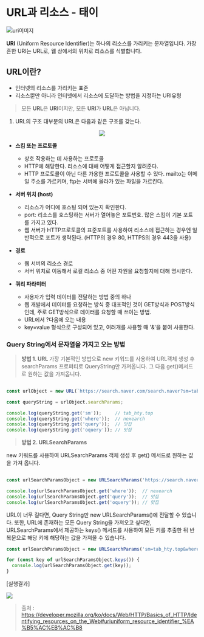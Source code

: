 # URL과 리소스 - 태이
<img src="https://ifh.cc/g/6rlhdj.jpg" alt="uri이미지">

<b>URI</b> (Uniform Resource Identifier)는 하나의 리소스를 가리키는 문자열입니다. 가장 흔한 URI는 URL로, 웹 상에서의 위치로 리소스를 식별합니다.

## URL이란?
- 인터넷의 리소스를 가리키는 표준
- 리소스뿐만 아니라 인터넷에서 리소스에 도달하는 방법을 지정하는 URI유형

> 모든 <b>URL</b>은 <b>URI</b>이지만, 모든 <b>URI</b>가 <b>URL</b>은 아닙니다. 

1. URL의 구조
대부분의 URL은 다음과 같은 구조를 갖는다. 
<p align="center"><img src="https://ifh.cc/g/7h52F7.png"></p>

- <b> 스킴 또는 프로토콜</b>
   - 상호 작용하는 데 사용하는 프로토콜
  - HTTP에 해당한다. 리소스에 대해 어떻게 접근할지 알려준다.
  - HTTP 프로토콜이 아닌 다른 가용한 프로토콜을 사용할 수 있다. mailto는 이메일 주소를 가르키며, ftp는 서버에 올라가 있는 파일을 가르킨다.

- <b>서버 위치 (host)</b>
  - 리소스가 어디에 호스팅 되어 있는지 확인한다.
  - port: 리소스를 호스팅하는 서버가 열어놓은 포트번호. 많은 스킴이 기본 포트를 가지고 있다. 
  - 웹 서버가 HTTP프로토콜의 표준포트를 사용하여 리소스에 접근하는 경우엔 일반적으로 포트가 생략된다. (HTTP의 경우 80, HTTPS의 경우 443을 사용)
- <b>경로</b>
  - 웹 서버의 리소스 경로
  - 서버 위치로 이동해서 로컬 리소스 중 어떤 자원을 요청할지에 대해 명시한다.

- <b>쿼리 파라미터</b>
  - 사용자가 입력 데이터를 전달하는 방법 중의 하나 
  - 웹 개발에서 데이터를 요청하는 방식 중 대표적인 것이 GET방식과 POST방식인데, 주로 GET방식으로 데이터를 요청할 때 쓰이는 방법.
  - URL에서 ?다음에 오는 내용
  - key=value 형식으로 구성되어 있고, 여러개를 사용할 때 '&'을 붙여 사용한다. 

### Query String에서 문자열을 가지고 오는 방법 

> <b>방법 1. URL </b>
가장 기본적인 방법으로 new 키워드를 사용하여 URL객체 생성 후 searchParams 프로퍼티로 QueryString만 가져옵니다. 그 다음 get()메서드로 원하는 값을 가져옵니다. 
```javascript
  
const urlObject = new URL(`https://search.naver.com/search.naver?sm=tab_hty.top&where=nexearch&query=맛집&oquery=맛집&tqi=hz19wlprvxZsscqdQmRssssst04-255238`);

const queryString = urlObject.searchParams;

console.log(queryString.get('sm'));     // tab_hty.top
console.log(queryString.get('where'));  // nexearch
console.log(queryString.get('query'));  // 맛집
console.log(queryString.get('oquery')); // 맛집

```

> <b>방법 2. URLSearchParams </b>

new 키워드를 사용하여 URLSearchParams 객체 생성 후 get() 메서드로 원하는 값을 가져 옵니다. 

```javascript
  
const urlSearchParamsObject = new URLSearchParams('https://search.naver.com/search.naver?sm=tab_hty.top&where=nexearch&query=맛집&oquery=맛집&tqi=hz19wlprvxZsscqdQmRssssst04-255238');

console.log(urlSearchParamsObject.get('where'));  // nexearch
console.log(urlSearchParamsObject.get('query'));  // 맛집
console.log(urlSearchParamsObject.get('oquery')); // 맛집

```
URL이 너무 길다면, Query String만 new URLSearchParams()에 전달할 수 있습니다. 
또한, URL에 존재하는 모든 Query String을 가져오고 싶다면, URLSearchParams에서 제공하는 keys() 메서드를 사용하여 모든 키를 추출한 뒤 반복문으로 해당 키에 해당하는 값을 가져올 수 있습니다. 

```javascript
const urlSearchParamsObject = new URLSearchParams('sm=tab_hty.top&where=nexearch&query=맛집&oquery=맛집&tqi=hz19wlprvxZsscqdQmRssssst04-255238');

for (const key of urlSearchParamsObject.keys()) {
  console.log(urlSearchParamsObject.get(key));
}
```


<p>[실행결과]</p>
<img src="https://ifh.cc/g/nGKDPN.png">


  >출처 : https://developer.mozilla.org/ko/docs/Web/HTTP/Basics_of_HTTP/Identifying_resources_on_the_Web#uriuniform_resource_identifier_%EA%B5%AC%EB%AC%B8
